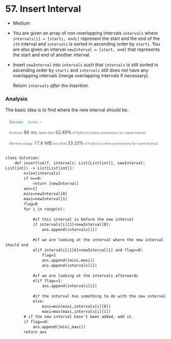 # 57. Insert Interval

* Medium
* You are given an array of non-overlapping intervals `intervals` where `intervals[i] = [starti, endi]` represent the start and the end of the `ith` interval and `intervals` is sorted in ascending order by `starti`. You are also given an interval `newInterval = [start, end]` that represents the start and end of another interval.
*   Insert `newInterval` into `intervals` such that `intervals` is still sorted in ascending order by `starti` and `intervals` still does not have any overlapping intervals (merge overlapping intervals if necessary).

    Return `intervals` _after the insertion_.

### Analysis&#x20;

The basic idea is to find where the new interval should be.&#x20;

![](<../.gitbook/assets/image (11) (1) (1) (1).png>)

```
class Solution:
    def insert(self, intervals: List[List[int]], newInterval: List[int]) -> List[List[int]]:
        n=len(intervals)
        if n==0:
            return [newInterval]
        ans=[]
        mini=newInterval[0]
        maxi=newInterval[1]
        flag=0
        for i in range(n):
        
            #if this interval is before the new interval 
            if intervals[i][1]<newInterval[0]:
                ans.append(intervals[i])
                
            #if we are looking at the interval where the new interval should end
            elif intervals[i][0]>newInterval[1] and flag==0:
                flag=1
                ans.append([mini,maxi])
                ans.append(intervals[i])
                
            #if we are looking at the intervals afterwards
            elif flag==1:
                ans.append(intervals[i])
                
            #if the interval has something to do with the new interval
            else:
                mini=min(mini,intervals[i][0])
                maxi=max(maxi,intervals[i][1])
        # if the new interval hasn't been added, add it. 
        if flag==0:
            ans.append([mini,maxi])
        return ans
```
